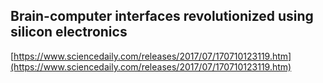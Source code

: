 ## Brain-computer interfaces revolutionized using silicon electronics
  
  [https://www.sciencedaily.com/releases/2017/07/170710123119.htm](https://www.sciencedaily.com/releases/2017/07/170710123119.htm)